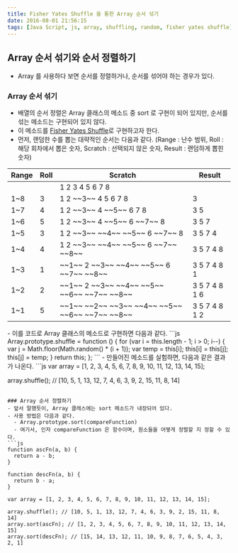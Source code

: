 ```yaml
---
title: Fisher Yates Shuffle 을 통한 Array 순서 섞기
date: 2016-08-01 21:56:15
tags: [Java Script, js, array, shuffling, random, fisher yates shuffle]
---
```

## Array 순서 섞기와 순서 정렬하기
- Array 를 사용하다 보면 순서를 정렬하거나, 순서를 섞어야 하는 경우가 있다.

### Array 순서 섞기
- 배열의 순서 정렬은 Array 클래스의 메소드 중 sort 로 구현이 되어 있지만, 순서를 섞는 메소드는 구현되어 있지 않다.
- 이 메소드를 [Fisher Yates Shuffle](https://en.wikipedia.org/wiki/Fisher%E2%80%93Yates_shuffle)로 구현하고자 한다.
- 먼저, 랜덤한 수를 뽑는 대략적인 순서는 다음과 같다. (Range : 난수 범위, Roll : 해당 회차에서 뽑은 숫자, Scratch : 선택되지 않은 숫자, Result : 랜덤하게 뽑힌 숫자)
<table><thead>
<tr><th>Range</th><th>Roll</th><th>Scratch</th><th>Result</th></tr>
</thead><tbody>
<tr><td></td><td></td><td>1 2 3 4 5 6 7 8</td><td></td></tr>
<tr><td>1~8</td><td>3</td><td>1 2 ~~3~~ 4 5 6 7 8</td><td>3</td></tr>
<tr><td>1~7</td><td>4</td><td>1 2 ~~3~~ 4 ~~5~~ 6 7 8</td><td>3 5</td></tr>
<tr><td>1~6</td><td>5</td><td>1 2 ~~3~~ 4 ~~5~~ 6 ~~7~~ 8</td><td>3 5 7</td></tr>
<tr><td>1~5</td><td>3</td><td>1 2 ~~3~~ ~~4~~ ~~5~~ 6 ~~7~~ 8</td><td>3 5 7 4</td></tr>
<tr><td>1~4</td><td>4</td><td>1 2 ~~3~~ ~~4~~ ~~5~~ 6 ~~7~~ ~~8~~</td><td>3 5 7 4 8</td></tr>
<tr><td>1~3</td><td>1</td><td>~~1~~ 2 ~~3~~ ~~4~~ ~~5~~ 6 ~~7~~ ~~8~~</td><td>3 5 7 4 8 1</td></tr>
<tr><td>1~2</td><td>2</td><td>~~1~~ 2 ~~3~~ ~~4~~ ~~5~~ ~~6~~ ~~7~~ ~~8~~</td><td>3 5 7 4 8 1 6</td></tr>
<tr><td>1~1</td><td>5</td><td>~~1~~ ~~2~~ ~~3~~ ~~4~~ ~~5~~ ~~6~~ ~~7~~ ~~8~~</td><td>3 5 7 4 8 1 2</td></tr>
</tbody></table>
- 이를 코드로 Array 클래스의 메소드로 구현하면 다음과 같다.
```js
Array.prototype.shuffle = function () {
  for (var i = this.length - 1; i > 0; i--) {
    var j = Math.floor(Math.random() * (i + 1));
    var temp = this[i];
    this[i] = this[j];
    this[j] = temp;
  }
  return this;
};
```
- 만들어진 메소드를 실험하면, 다음과 같은 결과가 나온다.
```js
var array = [1, 2, 3, 4, 5, 6, 7, 8, 9, 10, 11, 12, 13, 14, 15];

array.shuffle(); // [10, 5, 1, 13, 12, 7, 4, 6, 3, 9, 2, 15, 11, 8, 14]
```

### Array 순서 정렬하기
- 앞서 말했듯이, Array 클래스에는 sort 메소드가 내장되어 있다.
- 사용 방법은 다음과 같다.
  - Array.prototype.sort(compareFunction)
  - 여기서, 인자 compareFunction 은 함수이며, 원소들을 어떻게 정렬할 지 정할 수 있다.
```js
function ascFn(a, b) {
  return a - b;
}

function descFn(a, b) {
  return b - a;
}

var array = [1, 2, 3, 4, 5, 6, 7, 8, 9, 10, 11, 12, 13, 14, 15];

array.shuffle(); // [10, 5, 1, 13, 12, 7, 4, 6, 3, 9, 2, 15, 11, 8, 14]
array.sort(ascFn); // [1, 2, 3, 4, 5, 6, 7, 8, 9, 10, 11, 12, 13, 14, 15]
array.sort(descFn); // [15, 14, 13, 12, 11, 10, 9, 8, 7, 6, 5, 4, 3, 2, 1]
```

